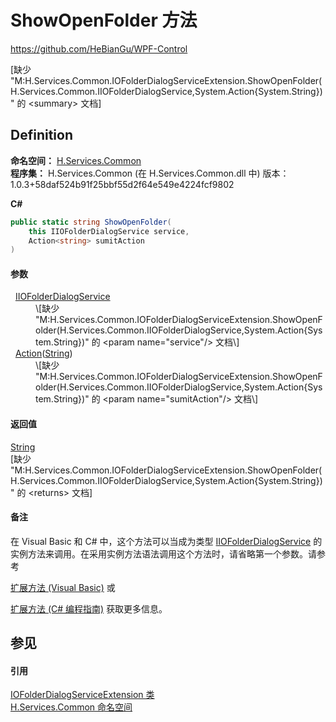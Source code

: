 # ShowOpenFolder 方法
https://github.com/HeBianGu/WPF-Control

\[缺少 "M:H.Services.Common.IOFolderDialogServiceExtension.ShowOpenFolder(H.Services.Common.IIOFolderDialogService,System.Action{System.String})" 的 &lt;summary&gt; 文档\]



## Definition
**命名空间：** <a href="b9cdd84f-6623-a51a-f53b-465103ced202">H.Services.Common</a>  
**程序集：** H.Services.Common (在 H.Services.Common.dll 中) 版本：1.0.3+58daf524b91f25bbf55d2f64e549e4224fcf9802

**C#**
``` C#
public static string ShowOpenFolder(
	this IIOFolderDialogService service,
	Action<string> sumitAction
)
```



#### 参数
<dl><dt>  <a href="41fba753-aad6-9c3c-5e69-dfa6b668745e">IIOFolderDialogService</a></dt><dd>\[缺少 "M:H.Services.Common.IOFolderDialogServiceExtension.ShowOpenFolder(H.Services.Common.IIOFolderDialogService,System.Action{System.String})" 的 &lt;param name="service"/&gt; 文档\]</dd><dt>  <a href="https://learn.microsoft.com/dotnet/api/system.action-1" target="_blank" rel="noopener noreferrer">Action</a>(<a href="https://learn.microsoft.com/dotnet/api/system.string" target="_blank" rel="noopener noreferrer">String</a>)</dt><dd>\[缺少 "M:H.Services.Common.IOFolderDialogServiceExtension.ShowOpenFolder(H.Services.Common.IIOFolderDialogService,System.Action{System.String})" 的 &lt;param name="sumitAction"/&gt; 文档\]</dd></dl>

#### 返回值
<a href="https://learn.microsoft.com/dotnet/api/system.string" target="_blank" rel="noopener noreferrer">String</a>  
\[缺少 "M:H.Services.Common.IOFolderDialogServiceExtension.ShowOpenFolder(H.Services.Common.IIOFolderDialogService,System.Action{System.String})" 的 &lt;returns&gt; 文档\]

#### 备注
在 Visual Basic 和 C# 中，这个方法可以当成为类型 <a href="41fba753-aad6-9c3c-5e69-dfa6b668745e">IIOFolderDialogService</a> 的实例方法来调用。在采用实例方法语法调用这个方法时，请省略第一个参数。请参考 <a href="https://docs.microsoft.com/dotnet/visual-basic/programming-guide/language-features/procedures/extension-methods" target="_blank" rel="noopener noreferrer">

扩展方法 (Visual Basic)</a> 或 <a href="https://docs.microsoft.com/dotnet/csharp/programming-guide/classes-and-structs/extension-methods" target="_blank" rel="noopener noreferrer">

扩展方法 (C# 编程指南)</a> 获取更多信息。

## 参见


#### 引用
<a href="af657282-c388-a396-039c-c87ec5e34c22">IOFolderDialogServiceExtension 类</a>  
<a href="b9cdd84f-6623-a51a-f53b-465103ced202">H.Services.Common 命名空间</a>  
